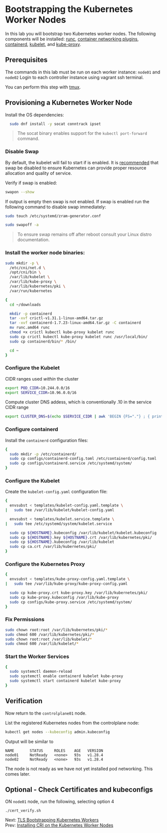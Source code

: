# Bootstrapping the Kubernetes Worker Nodes

In this lab you will bootstrap two Kubernetes worker nodes. The following components will be installed: [runc](https://github.com/opencontainers/runc), [container networking plugins](https://github.com/containernetworking/cni), [containerd](https://github.com/containerd/containerd), [kubelet](https://kubernetes.io/docs/admin/kubelet), and [kube-proxy](https://kubernetes.io/docs/concepts/cluster-administration/proxies).


## Prerequisites

The commands in this lab must be run on each worker instance: `node01` and `node02` Login to each controller instance using vagrant ssh terminal.

You can perform this step with [tmux](01-prerequisites.md#running-commands-in-parallel-with-tmux).

## Provisioning a Kubernetes Worker Node

[//]: # (host:node01-node02)

Install the OS dependencies:

```bash
  sudo dnf install -y socat conntrack ipset
```

> The socat binary enables support for the `kubectl port-forward` command.

### Disable Swap

By default, the kubelet will fail to start if is enabled. It is [recommended](https://github.com/kubernetes/kubernetes/issues/7294) that swap be disabled to ensure Kubernetes can provide proper resource allocation and quality of service.

Verify if swap is enabled:

```bash
swapon --show
```

If output is empty then swap is not enabled. If swap is enabled run the following command to disable swap immediately:

```bash
sudo touch /etc/systemd/zram-generator.conf 

sudo swapoff -a
```

> To ensure swap remains off after reboot consult your Linux distro documentation.

### Install the worker node binaries:

```bash
sudo mkdir -p \
  /etc/cni/net.d \
  /opt/cni/bin \
  /var/lib/kubelet \
  /var/lib/kube-proxy \
  /var/lib/kubernetes/pki \
  /var/run/kubernetes
```

```bash
{
  cd ~/downloads

  mkdir -p containerd
  tar -xvf crictl-v1.31.1-linux-amd64.tar.gz
  tar -xvf containerd-1.7.23-linux-amd64.tar.gz -C containerd
  mv runc.amd64 runc
  chmod +x crictl kubectl kube-proxy kubelet runc 
  sudo cp crictl kubectl kube-proxy kubelet runc /usr/local/bin/
  sudo cp containerd/bin/* /bin/

  cd ~
}
```

### Configure the Kubelet

CIDR ranges used *within* the cluster

```bash
export POD_CIDR=10.244.0.0/16
export SERVICE_CIDR=10.96.0.0/16
```

Compute cluster DNS addess, which is conventionally .10 in the service CIDR range

```bash
export CLUSTER_DNS=$(echo $SERVICE_CIDR | awk 'BEGIN {FS="."} ; { printf("%s.%s.%s.10", $1, $2, $3) }')
```

### Configure containerd

Install the `containerd` configuration files:

```bash
{
  sudo mkdir -p /etc/containerd/
  sudo cp configs/containerd-config.toml /etc/containerd/config.toml
  sudo cp configs/containerd.service /etc/systemd/system/
}
```

### Configure the Kubelet

Create the `kubelet-config.yaml` configuration file:

```bash
{
  envsubst < templates/kubelet-config.yaml.template \
|   sudo tee /var/lib/kubelet/kubelet-config.yaml

  envsubst < templates/kubelet.service.template \
|   sudo tee /etc/systemd/system/kubelet.service

  sudo cp ${HOSTNAME}.kubeconfig /var/lib/kubelet/kubelet.kubeconfig
  sudo cp ${HOSTNAME}.key ${HOSTNAME}.crt /var/lib/kubernetes/pki/
  sudo cp ${HOSTNAME}.kubeconfig /var/lib/kubelet
  sudo cp ca.crt /var/lib/kubernetes/pki/
}
```

### Configure the Kubernetes Proxy

```bash
{
  envsubst < templates/kube-proxy-config.yaml.template \
|   sudo tee /var/lib/kube-proxy/kube-proxy-config.yaml

  sudo cp kube-proxy.crt kube-proxy.key /var/lib/kubernetes/pki/
  sudo cp kube-proxy.kubeconfig /var/lib/kube-proxy
  sudo cp configs/kube-proxy.service /etc/systemd/system/
}
```

### Fix Permissions

```bash
sudo chown root:root /var/lib/kubernetes/pki/*
sudo chmod 600 /var/lib/kubernetes/pki/*
sudo chown root:root /var/lib/kubelet/*
sudo chmod 600 /var/lib/kubelet/*
```

### Start the Worker Services

```bash
{
  sudo systemctl daemon-reload
  sudo systemctl enable containerd kubelet kube-proxy
  sudo systemctl start containerd kubelet kube-proxy
}
```

## Verification

[//]: # (host:controlplane01)

Now return to the `controlplane01` node.

List the registered Kubernetes nodes from the controlplane node:

```bash
kubectl get nodes --kubeconfig admin.kubeconfig
```

Output will be similar to

```
NAME       STATUS     ROLES    AGE   VERSION
node01     NotReady   <none>   93s   v1.28.4
node02     NotReady   <none>   93s   v1.28.4
```

The node is not ready as we have not yet installed pod networking. This comes later.


## Optional - Check Certificates and kubeconfigs

ON `node01` node, run the following, selecting option 4

[//]: # (command:./cert_verify.sh 4)

```
./cert_verify.sh
```

Next: [TLS Bootstrapping Kubernetes Workers](./11-tls-bootstrapping-kubernetes-workers.md)<br>
Prev: [Installing CRI on the Kubernetes Worker Nodes](./09-install-cri-workers.md)
